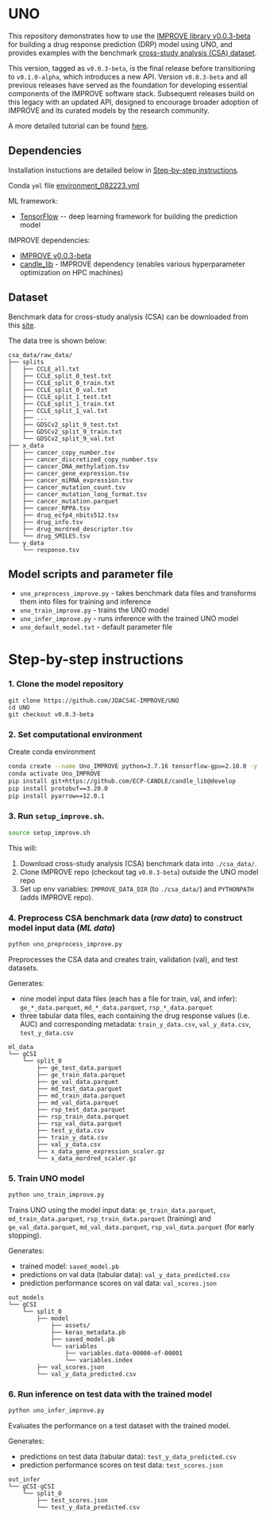 # UNO

This repository demonstrates how to use the [IMPROVE library v0.0.3-beta](https://github.com/JDACS4C-IMPROVE/IMPROVE/tree/v0.0.3-beta) for building a drug response prediction (DRP) model using UNO, and provides examples with the benchmark [cross-study analysis (CSA) dataset](https://web.cels.anl.gov/projects/IMPROVE_FTP/candle/public/improve/benchmarks/single_drug_drp/benchmark-data-pilot1/csa_data/).

This version, tagged as `v0.0.3-beta`, is the final release before transitioning to `v0.1.0-alpha`, which introduces a new API. Version `v0.0.3-beta` and all previous releases have served as the foundation for developing essential components of the IMPROVE software stack. Subsequent releases build on this legacy with an updated API, designed to encourage broader adoption of IMPROVE and its curated models by the research community.

A more detailed tutorial can be found [here](https://jdacs4c-improve.github.io/docs/v0.0.3-beta/content/ModelContributorGuide.html).


## Dependencies
Installation instuctions are detailed below in [Step-by-step instructions](#step-by-step-instructions).

Conda `yml` file [environment_082223.yml](./environment_082223.yml)

ML framework:
+ [TensorFlow](https://www.tensorflow.org/) -- deep learning framework for building the prediction model

IMPROVE dependencies:
+ [IMPROVE v0.0.3-beta](https://github.com/JDACS4C-IMPROVE/IMPROVE/tree/v0.0.3-beta)
+ [candle_lib](https://github.com/ECP-CANDLE/candle_lib) - IMPROVE dependency (enables various hyperparameter optimization on HPC machines) 


## Dataset
Benchmark data for cross-study analysis (CSA) can be downloaded from this [site](https://web.cels.anl.gov/projects/IMPROVE_FTP/candle/public/improve/benchmarks/single_drug_drp/benchmark-data-pilot1/csa_data/).

The data tree is shown below:
```
csa_data/raw_data/
├── splits
│   ├── CCLE_all.txt
│   ├── CCLE_split_0_test.txt
│   ├── CCLE_split_0_train.txt
│   ├── CCLE_split_0_val.txt
│   ├── CCLE_split_1_test.txt
│   ├── CCLE_split_1_train.txt
│   ├── CCLE_split_1_val.txt
│   ├── ...
│   ├── GDSCv2_split_9_test.txt
│   ├── GDSCv2_split_9_train.txt
│   └── GDSCv2_split_9_val.txt
├── x_data
│   ├── cancer_copy_number.tsv
│   ├── cancer_discretized_copy_number.tsv
│   ├── cancer_DNA_methylation.tsv
│   ├── cancer_gene_expression.tsv
│   ├── cancer_miRNA_expression.tsv
│   ├── cancer_mutation_count.tsv
│   ├── cancer_mutation_long_format.tsv
│   ├── cancer_mutation.parquet
│   ├── cancer_RPPA.tsv
│   ├── drug_ecfp4_nbits512.tsv
│   ├── drug_info.tsv
│   ├── drug_mordred_descriptor.tsv
│   └── drug_SMILES.tsv
└── y_data
    └── response.tsv
```


## Model scripts and parameter file
+ `uno_preprocess_improve.py` - takes benchmark data files and transforms them into files for training and inference
+ `uno_train_improve.py` - trains the UNO model
+ `uno_infer_improve.py` - runs inference with the trained UNO model
+ `uno_default_model.txt` - default parameter file



# Step-by-step instructions

### 1. Clone the model repository
```
git clone https://github.com/JDACS4C-IMPROVE/UNO
cd UNO
git checkout v0.0.3-beta
```


### 2. Set computational environment
Create conda environment
```bash
conda create --name Uno_IMPROVE python=3.7.16 tensorflow-gpu=2.10.0 -y
conda activate Uno_IMPROVE
pip install git+https://github.com/ECP-CANDLE/candle_lib@develop
pip install protobuf==3.20.0
pip install pyarrow==12.0.1
```

### 3. Run `setup_improve.sh`.
```bash
source setup_improve.sh
```

This will:
1. Download cross-study analysis (CSA) benchmark data into `./csa_data/`.
2. Clone IMPROVE repo (checkout tag `v0.0.3-beta`) outside the UNO model repo
3. Set up env variables: `IMPROVE_DATA_DIR` (to `./csa_data/`) and `PYTHONPATH` (adds IMPROVE repo).


### 4. Preprocess CSA benchmark data (_raw data_) to construct model input data (_ML data_)
```bash
python uno_preprocess_improve.py
```

Preprocesses the CSA data and creates train, validation (val), and test datasets.

Generates:
* nine model input data files (each has a file for train, val, and infer): `ge_*_data.parquet`, `md_*_data.parquet`, `rsp_*_data.parquet`
* three tabular data files, each containing the drug response values (i.e. AUC) and corresponding metadata: `train_y_data.csv`, `val_y_data.csv`, `test_y_data.csv`

```
ml_data
└── gCSI
    └── split_0
        ├── ge_test_data.parquet
        ├── ge_train_data.parquet
        ├── ge_val_data.parquet
        ├── md_test_data.parquet
        ├── md_train_data.parquet
        ├── md_val_data.parquet
        ├── rsp_test_data.parquet
        ├── rsp_train_data.parquet
        ├── rsp_val_data.parquet
        ├── test_y_data.csv
        ├── train_y_data.csv
        ├── val_y_data.csv
        ├── x_data_gene_expression_scaler.gz
        └── x_data_mordred_scaler.gz
```

### 5. Train UNO model
```bash
python uno_train_improve.py
```

Trains UNO using the model input data: `ge_train_data.parquet`, `md_train_data.parquet`, `rsp_train_data.parquet` (training) and `ge_val_data.parquet`, `md_val_data.parquet`, `rsp_val_data.parquet` (for early stopping).

Generates:
* trained model: `saved_model.pb`
* predictions on val data (tabular data): `val_y_data_predicted.csv`
* prediction performance scores on val data: `val_scores.json`
```
out_models
└── gCSI
    └── split_0
        ├── model
            ├── assets/
            ├── keras_metadata.pb
            ├── saved_model.pb
            └── variables
                ├── variables.data-00000-of-00001
                └── variables.index
        ├── val_scores.json
        └── val_y_data_predicted.csv
```

### 6. Run inference on test data with the trained model
```bash
python uno_infer_improve.py
```

Evaluates the performance on a test dataset with the trained model.

Generates:
* predictions on test data (tabular data): `test_y_data_predicted.csv`
* prediction performance scores on test data: `test_scores.json`
```
out_infer
└── gCSI-gCSI
    └── split_0
        ├── test_scores.json
        └── test_y_data_predicted.csv
```
